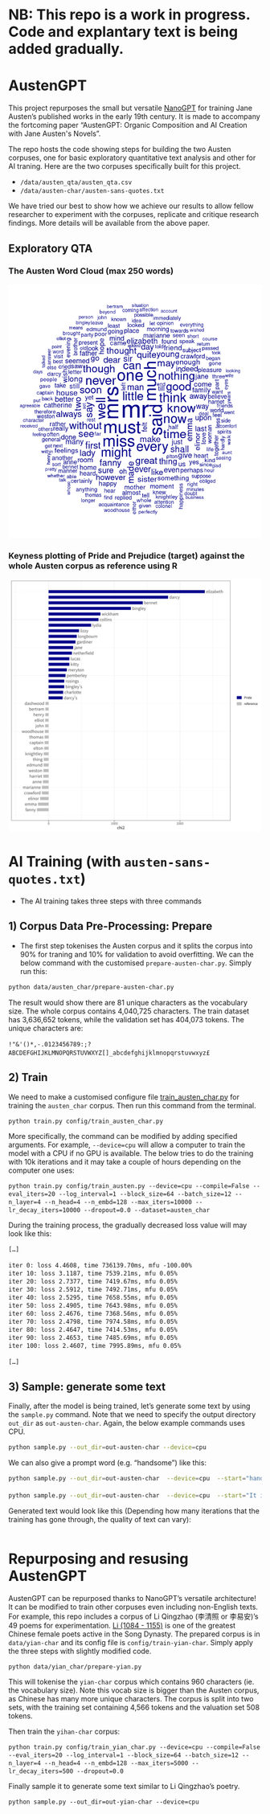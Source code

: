 
# NB: This repo is a work in progress. Code and explantary text is being added gradually. 


# AustenGPT
 
This project repurposes the small but versatile
[NanoGPT](https://github.com/karpathy/nanoGPT) for training Jane Austen’s published works in the early 19th century. It is made to accompany the fortcoming paper “AustenGPT: Organic Composition and AI Creation with Jane Austen's Novels”. 

The repo hosts the code showing steps for building the two Austen corpuses, one for basic exploratory quantitative text analysis and other for AI traning. Here are the two corpuses specifically built for this project.

- `/data/austen_qta/austen_qta.csv`
- `/data/austen-char/austen-sans-quotes.txt`

We have tried our best to show how we achieve our results to allow fellow researcher to experiment with the corpuses, replicate and critique research findings. More details will be available from the above paper.

## Exploratory QTA  
### The Austen Word Cloud (max 250 words)
![austen-word-cloud](assets/austen-cloud-250-word.png)
### Keyness plotting of Pride and Prejudice (target) against the whole Austen corpus as reference using R
![P&P keyness](assets/pride_keyness_plot.png)

# AI Training (with `austen-sans-quotes.txt`)
- The AI training takes three steps with three commands

## 1) Corpus Data Pre-Processing: Prepare 
- The first step tokenises the Austen corpus and it splits the corpus into 90% for traning and 10% for validation to avoid overfitting. We can the below command with the customised `prepare-austen-char.py`. Simply run this:

```sh
python data/austen_char/prepare-austen-char.py        

```

The result would show there are 81 unique characters as the vocabulary size. The whole corpus contains 4,040,725 characters.
The train dataset has 3,636,652 tokens, while the validation set has 404,073 tokens. The unique characters are:

`!"&'()*,-.0123456789:;?ABCDEFGHIJKLMNOPQRSTUVWXYZ[]_abcdefghijklmnopqrstuvwxyz£`


## 2) Train 

We need to make a customised configure file   [train_austen_char.py](config/train_austen_char.py) for training the `austen_char` corpus. Then run this command from the terminal.
```sh
python train.py config/train_austen_char.py
```

More specifically, the command can be modified by adding specified arguments. For example, `--device=cpu` will allow a computer to train the model with a CPU if no GPU is  available. The below tries to do the training with 10k iterations and it may take a couple of hours depending on the computer one uses: 

```{python}
python train.py config/train_austen.py --device=cpu --compile=False --eval_iters=20 --log_interval=1 --block_size=64 --batch_size=12 --n_layer=4 --n_head=4 --n_embd=128 --max_iters=10000 --lr_decay_iters=10000 --dropout=0.0 --dataset=austen_char 
```
During the training process, the gradually decreased loss value will may look like this: 

```
[…]

iter 0: loss 4.4608, time 736139.70ms, mfu -100.00%
iter 10: loss 3.1187, time 7539.21ms, mfu 0.05%
iter 20: loss 2.7377, time 7419.67ms, mfu 0.05%
iter 30: loss 2.5912, time 7492.71ms, mfu 0.05%
iter 40: loss 2.5295, time 7658.55ms, mfu 0.05%
iter 50: loss 2.4905, time 7643.98ms, mfu 0.05%
iter 60: loss 2.4676, time 7368.56ms, mfu 0.05%
iter 70: loss 2.4798, time 7974.58ms, mfu 0.05%
iter 80: loss 2.4647, time 7414.53ms, mfu 0.05%
iter 90: loss 2.4653, time 7485.69ms, mfu 0.05%
iter 100: loss 2.4607, time 7995.89ms, mfu 0.05%

[…]
```


## 3) Sample: generate some text

Finally, after the model is being trained, let’s generate some text by using the `sample.py` command. Note that we need to specify the output directory `out_dir` as `out-austen-char`. Again, the below example commands uses CPU.

```sh
python sample.py --out_dir=out-austen-char --device=cpu
```
We can also give a prompt word (e.g. “handsome”) like this:
```sh
python sample.py --out_dir=out-austen-char  --device=cpu  --start="handsome"  --device=cpu 

python sample.py --out_dir=out-austen-char  --device=cpu  --start="It is a truth universally acknowledged," 

```

Generated text would look like this (Depending how many iterations that the training has gone through, the quality of text can vary):

```

```

# Repurposing and resusing AustenGPT
AustenGPT can be repurposed thanks to NanoGPT’s versatile architecture! It can be modified to train other corpuses even including non-English texts. For example, this repo includes a corpus of Li Qingzhao (李清照 or 李易安)’s 49 poems for experimentation. [Li (1084 - 1155)](https://en.wikipedia.org/wiki/Li_Qingzhao) is one of the greatest Chinese female poets active in the Song Dynasty. The prepared corpus is in `data/yian-char` and its config file is `config/train-yian-char`. Simply apply the three steps with slightly modified code.

```{python}
python data/yian_char/prepare-yian.py
```
This will tokenise the `yian-char` corpus which contains 960 characters (ie. the vocabulary size). Note this vocab size is bigger than the Austen corpus, as Chinese has many more unique characters. The corpus is split into two sets, with the training set containing  4,566 tokens and the valuation set 508 tokens.

Then train the `yihan-char` corpus:

```{python}
python train.py config/train_yian_char.py --device=cpu --compile=False --eval_iters=20 --log_interval=1 --block_size=64 --batch_size=12 --n_layer=4 --n_head=4 --n_embd=128 --max_iters=5000 --lr_decay_iters=500 --dropout=0.0

```
Finally sample it to generate some text similar to Li Qingzhao’s poetry.

```{python}
python sample.py --out_dir=out-yian-char --device=cpu
```
